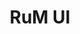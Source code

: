 ---
layout: home

title: RuM UI
titleTemplate: RuM UI is a UI library built on top of Tailwind CSS

hero:
  name: RuM UI
  text: UI library built on top of Tailwind CSS
  tagline: Simple, powerful, and performant, Looks great on any device, from desktop to mobile.
  actions:
    - theme: brand
      text: Get Started
      link: /getting-started
    - theme: alt
      text: View on GitHub
      link: https://github.com/RMxHK/RuMUI

features:
  - title: Fast and Reliable
    details: built on top of Tailwind CSS, which is a utility-first CSS framework.
  - title: Designed to be simplicity first
    details: designed to be simple and easy to use.
  - title: Lightweight
    details: small in size and fast to load.
  - title: Easy to use
    details: easy to use and easy to understand.
---